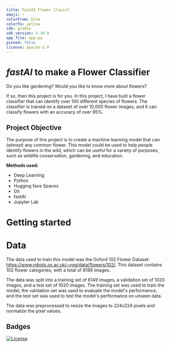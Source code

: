 ```yaml
---
title: FastAI Flower Classif
emoji: ⚡
colorFrom: blue
colorTo: yellow
sdk: gradio
sdk_version: 3.39.0
app_file: app.py
pinned: false
license: apache-2.0
---
```



# *fastAI* to make a Flower Classifier


Do you like gardening? Would you like to know more about flowers?

If so, then this project is for you. In this project, I have built a flower classifier that can identify over 100 different species of flowers. The classifier is trained on a dataset of over 10,000 flower images, and it can classify flowers with an accuracy of over 95%.

## Project Objective


The purpose of this project is to create a machine learning model that can (_almost_) any common flower. This model could be used to help people identify flowers in the wild, which can be useful for a variety of purposes, such as wildlife conservation, gardening, and education.

__Methods used:__
 - Deep Learning
 - Python
 - Hugging face Spaces
 - Git
 - fastAI 
 - Jupyter Lab
 




# Getting started

<script
	type="module"
	src="https://gradio.s3-us-west-2.amazonaws.com/3.39.0/gradio.js"
></script>

<gradio-app src="https://mateocontreras-fastai-flower-classif.hf.space"></gradio-app>

# Data
The data used to train this model was the Oxford 102 Flower Dataset: https://www.robots.ox.ac.uk/~vgg/data/flowers/102/. This dataset contains 102 flower categories, with a total of 8189 images. 

The data was split into a training set of 6149 images, a validation set of 1020 images, and a test set of 1020 images. The training set was used to train the model, the validation set was used to evaluate the model's performance, and the test set was used to test the model's performance on unseen data.

The data was preprocessed to resize the images to 224x224 pixels and normalize the pixel values.


## Badges


[![License](https://img.shields.io/badge/License-Apache_2.0-blue.svg)](https://opensource.org/licenses/Apache-2.0)


